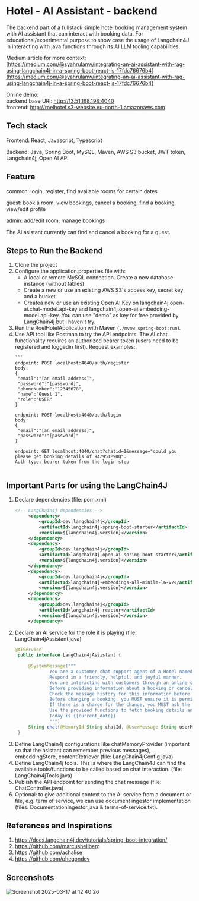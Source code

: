 # Hotel - AI Assistant - backend

The backend part of a fullstack simple hotel booking management system with AI assistant that can interact with booking data. For educational/experimental purpose to show case the usage of Langchain4J in interacting with java functions through its AI LLM tooling capabilities.


Medium article for more context: [https://medium.com/@syahrulanw/integrating-an-ai-assistant-with-rag-using-langchain4j-in-a-spring-boot-react-js-17fdc76676b4](https://medium.com/@syahrulanw/integrating-an-ai-assistant-with-rag-using-langchain4j-in-a-spring-boot-react-js-17fdc76676b4)

Online demo: <br/>
backend base URI: http://13.51.168.198:4040 <br/>
frontend: http://roelhotel.s3-website.eu-north-1.amazonaws.com

## Tech stack

Frontend: React, Javascript, Typescript

Backend: Java, Spring Boot, MySQL, Maven, AWS S3 bucket, JWT token, Langchain4j, Open AI API

## Feature

common: login, register, find available rooms for certain dates

guest: book a room, view bookings, cancel a booking, find a booking, view/edit profile

admin: add/edit room, manage bookings 

The AI asistant currently can find and cancel a booking for a guest. 

## Steps to Run the Backend

1. Clone the project
2. Configure the application.properties file with:
   - A local or remote MySQL connection. Create a new database instance (without tables).
   - Create a new or use an existing AWS S3's access key, secret key and a bucket.
   - Createa new or use an existing Open AI Key on langchain4j.open-ai.chat-model.api-key and langchain4j.open-ai.embedding-model.api-key. You can use "demo" as key for free provided by LangChain4j but i haven't try.
3. Run the RoelHotelApplication with Maven (`./mvnw spring-boot:run`).
4. Use API tool like Postman to try the API endpoints. The AI chat functionality requires an authorized bearer token (users need to be registered and loggedin first). Request examples:
   ````
   ```
   endpoint: POST localhost:4040/auth/register
   body:
   {
    "email":"[an email address]",
    "password":"[password]",
    "phoneNumber":"12345678",
    "name":"Guest 1",
    "role":"USER"
   }

   endpoint: POST localhost:4040/auth/login
   body:
   {
    "email":"[an email address]",
    "password":"[password]"
   }

   endpoint: GET localhost:4040/chat?chatid=1&message="could you please get booking details of 9AZ951P9DQ".
   Auth type: bearer token from the login step
  ```
  ````
## Important Parts for using the LangChain4J

1. Declare dependencies (file: pom.xml)
   ```xml
   <!-- LangChain4j dependencies -->
		<dependency>
			<groupId>dev.langchain4j</groupId>
			<artifactId>langchain4j-spring-boot-starter</artifactId>
			<version>${langchain4j.version}</version>
		</dependency>
		<dependency>
			<groupId>dev.langchain4j</groupId>
			<artifactId>langchain4j-open-ai-spring-boot-starter</artifactId>
			<version>${langchain4j.version}</version>
		</dependency>
		<dependency>
			<groupId>dev.langchain4j</groupId>
			<artifactId>langchain4j-embeddings-all-minilm-l6-v2</artifactId>
			<version>${langchain4j.version}</version>
		</dependency>
		<dependency>
			<groupId>dev.langchain4j</groupId>
			<artifactId>langchain4j-reactor</artifactId>
			<version>${langchain4j.version}</version>
		</dependency>
   ```
2. Declare an AI service for the role it is playing (file: LangChain4jAssistant.java)
   ```java
   @AiService
    public interface LangChain4jAssistant {
    
        @SystemMessage("""
                You are a customer chat support agent of a Hotel named "Roel Hotel".
                Respond in a friendly, helpful, and joyful manner.
                You are interacting with customers through an online chat system.
                Before providing information about a booking or cancelling a booking.
                Check the message history for this information before asking the user.
                Before changing a booking, you MUST ensure it is permitted by the terms.
                If there is a charge for the change, you MUST ask the user to consent before proceeding.
                Use the provided functions to fetch booking details and cancel bookings.
                Today is {{current_date}}.
                """)
        String chat(@MemoryId String chatId, @UserMessage String userMessage);
    }
   ```
3. Define LangChain4j configurations like chatMemoryProvider (important so that the asistant can remember previous messages), embeddingStore, contentRetriever (file: LangChain4jConfig.java)
4. Define LangChain4j tools. This is where the LangChain4J can find the available tools/functions to be called based on chat interaction. (file: LangChain4jTools.java)
5. Publish the API endpoint for sending the chat message (file: ChatController.java)
6. Optional: to give additional context to the AI service from a document or file, e.g. term of service, we can use document ingestor implementation (files: DocumentationIngestor.java & terms-of-service.txt).
   



## References and Inspirations 

1. https://docs.langchain4j.dev/tutorials/spring-boot-integration/<br/>
2. https://github.com/marcushellberg<br/>
3. https://github.com/achalise<br/>
4. https://github.com/phegondev<br/>

## Screenshots

![Screenshot 2025-03-17 at 12 40 26](https://github.com/user-attachments/assets/050f43b8-cda3-437b-9f41-0e53dfe9814c)
